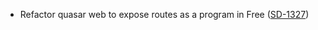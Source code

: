 - Refactor quasar web to expose routes as a program in Free ([SD-1327](https://slamdata.atlassian.net/browse/SD-1327))
